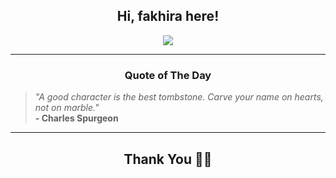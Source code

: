<h2 align="center"> Hi, fakhira here!</h2>

<p align="center">
<a href="https://github.com/fakhiralkda" alt="github streak"><img src="https://dvst-streak.herokuapp.com/?user=fakhiralkda&theme=tokyonight&fire=DD472C"></a>
</p>

<hr>
<h3 align="center">Quote of The Day</h3>
<p align="center">
<blockquote>
<i>"A good character is the best tombstone. Carve your name on hearts, not on marble."</i>
<br>
<b>- Charles Spurgeon</b>
</blockquote>
</p>


<hr>
<h2 align="center">Thank You 🙏🏼</h2>
